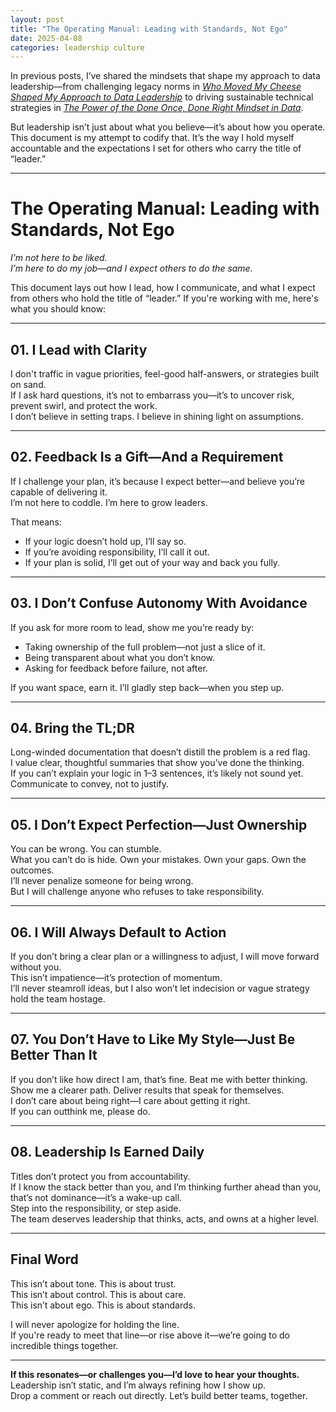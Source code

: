 ```yaml
---
layout: post
title: "The Operating Manual: Leading with Standards, Not Ego"
date: 2025-04-08
categories: leadership culture
---
```


In previous posts, I’ve shared the mindsets that shape my approach to data leadership—from challenging legacy norms in [*Who Moved My Cheese Shaped My Approach to Data Leadership*](https://medium.com/@jtouley/how-who-moved-my-cheese-shaped-my-approach-to-data-leadership-b692af9ec175) to driving sustainable technical strategies in [*The Power of the Done Once, Done Right Mindset in Data*](https://medium.com/@jtouley/building-future-ready-data-architectures-the-power-of-the-done-once-done-right-mindset-in-data-407bf6799c9b).

But leadership isn’t just about what you believe—it’s about how you operate. This document is my attempt to codify that. It’s the way I hold myself accountable and the expectations I set for others who carry the title of “leader.”

---

# The Operating Manual: Leading with Standards, Not Ego

_I’m not here to be liked.  
I’m here to do my job—and I expect others to do the same._

This document lays out how I lead, how I communicate, and what I expect from others who hold the title of “leader.” If you're working with me, here's what you should know:

---

## 01. I Lead with Clarity

I don't traffic in vague priorities, feel-good half-answers, or strategies built on sand.  
If I ask hard questions, it’s not to embarrass you—it’s to uncover risk, prevent swirl, and protect the work.  
I don’t believe in setting traps. I believe in shining light on assumptions.

---

## 02. Feedback Is a Gift—And a Requirement

If I challenge your plan, it’s because I expect better—and believe you’re capable of delivering it.  
I’m not here to coddle. I’m here to grow leaders.

That means:
- If your logic doesn’t hold up, I’ll say so.  
- If you’re avoiding responsibility, I’ll call it out.  
- If your plan is solid, I’ll get out of your way and back you fully.

---

## 03. I Don’t Confuse Autonomy With Avoidance

If you ask for more room to lead, show me you’re ready by:
- Taking ownership of the full problem—not just a slice of it.  
- Being transparent about what you don’t know.  
- Asking for feedback before failure, not after.

If you want space, earn it. I’ll gladly step back—when you step up.

---

## 04. Bring the TL;DR

Long-winded documentation that doesn’t distill the problem is a red flag.  
I value clear, thoughtful summaries that show you’ve done the thinking.  
If you can’t explain your logic in 1–3 sentences, it’s likely not sound yet.  
Communicate to convey, not to justify.

---

## 05. I Don’t Expect Perfection—Just Ownership

You can be wrong. You can stumble.  
What you can’t do is hide. Own your mistakes. Own your gaps. Own the outcomes.  
I’ll never penalize someone for being wrong.  
But I will challenge anyone who refuses to take responsibility.

---

## 06. I Will Always Default to Action

If you don’t bring a clear plan or a willingness to adjust, I will move forward without you.  
This isn’t impatience—it’s protection of momentum.  
I’ll never steamroll ideas, but I also won’t let indecision or vague strategy hold the team hostage.

---

## 07. You Don’t Have to Like My Style—Just Be Better Than It

If you don’t like how direct I am, that’s fine. Beat me with better thinking.  
Show me a clearer path. Deliver results that speak for themselves.  
I don’t care about being right—I care about getting it right.  
If you can outthink me, please do.

---

## 08. Leadership Is Earned Daily

Titles don’t protect you from accountability.  
If I know the stack better than you, and I’m thinking further ahead than you, that’s not dominance—it’s a wake-up call.  
Step into the responsibility, or step aside.  
The team deserves leadership that thinks, acts, and owns at a higher level.

---

## Final Word

This isn’t about tone. This is about trust.  
This isn’t about control. This is about care.  
This isn’t about ego. This is about standards.

I will never apologize for holding the line.  
If you're ready to meet that line—or rise above it—we’re going to do incredible things together.

---

**If this resonates—or challenges you—I’d love to hear your thoughts.**  
Leadership isn’t static, and I’m always refining how I show up.  
Drop a comment or reach out directly. Let’s build better teams, together.